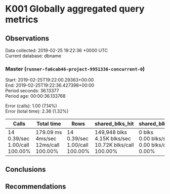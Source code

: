 # K001 Globally aggregated query metrics

## Observations ##
Data collected: 2019-02-25 19:22:36 +0000 UTC  
Current database: dbname  



### Master (`runner-fa6cab46-project-9951336-concurrent-0`) ###
Start: 2019-02-25T19:22:00.29363+00:00  
End: 2019-02-25T19:22:36.427398+00:00  
Period seconds: 36.13377  
Period age: 00:00:36.133768  

Error (calls): 1.00 (7.14%)  
Error (total time): 2.36 (1.32%)

Calls | Total&nbsp;time | Rows | shared_blks_hit | shared_blks_read | shared_blks_dirtied | shared_blks_written | blk_read_time | blk_write_time | kcache_reads | kcache_writes | kcache_user_time_ms | kcache_system_time 
-------|------------|------|-----------------|------------------|---------------------|---------------------|---------------|----------------|--------------|---------------|---------------------|--------------------
14<br/>0.39/sec<br/>1.00/call<br/>100.00% |179.09&nbsp;ms<br/>4ms/sec<br/>12ms/call<br/>100.00% |14<br/>0.39/sec<br/>1.00/call<br/>100.00% |149,948&nbsp;blks<br/>4.15K&nbsp;blks/sec<br/>10.72K&nbsp;blks/call<br/>100.00% |0&nbsp;blks<br/>0.00&nbsp;blks/sec<br/>0.00&nbsp;blks/call<br/>0.00% |0&nbsp;blks<br/>0.00&nbsp;blks/sec<br/>0.00&nbsp;blks/call<br/>0.00% |0&nbsp;blks<br/>0.00&nbsp;blks/sec<br/>0.00&nbsp;blks/call<br/>0.00% |0.00&nbsp;ms<br/>0s/sec<br/>0s/call<br/>0.00% |0.00&nbsp;ms<br/>0s/sec<br/>0s/call<br/>0.00% |0.00&nbsp;bytes<br/>0.00&nbsp;bytes/sec<br/>0.00&nbsp;bytes/call<br/>0.00% |0.00&nbsp;bytes<br/>0.00&nbsp;bytes/sec<br/>0.00&nbsp;bytes/call<br/>0.00% |0.00&nbsp;ms<br/>0s/sec<br/>0s/call<br/>0.00% |0.00&nbsp;ms<br/>0s/sec<br/>0s/call<br/>0.00%





## Conclusions ##


## Recommendations ##

